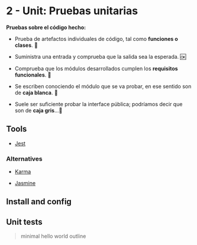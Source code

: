# 2 - Unit: Pruebas unitarias

**Pruebas sobre el código hecho:**

- Prueba de artefactos individuales de código, tal como **funciones o clases**. 🦄

- Suministra una entrada y comprueba que la salida sea la esperada. 🆗

- Comprueba que los módulos desarrollados cumplen los **requisitos funcionales**. 👥

- Se escriben conociendo el módulo que se va probar, en ese sentido son de **caja blanca**. 📖

- Suele ser suficiente probar la interface pública; podríamos decir que son de **caja gris**...📓


## Tools

- [Jest](https://jestjs.io/)

### Alternatives

- [Karma](https://karma-runner.github.io/2.0/index.html)

- [Jasmine](https://jasmine.github.io/)


## Install and config



## Unit tests

> minimal hello world outline


